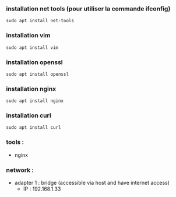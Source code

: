 ### installation net tools (pour utiliser la commande ifconfig)

``` 
sudo apt install net-tools 
```

### installation vim

``` sudo apt install vim ```

### installation openssl

```sudo apt install openssl```

### installation nginx

```sudo apt install nginx```

### installation curl

```sudo apt install curl```

### tools :

* nginx

### network :

* adapter 1 : bridge (accessible via host and have internet access)
    * IP :  192.168.1.33